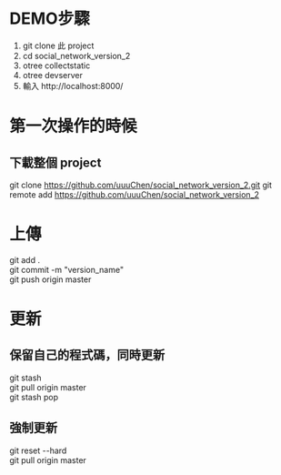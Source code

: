 # DEMO步驟
1. git clone 此 project
2. cd social_network_version_2
3. otree collectstatic
3. otree devserver
4. 輸入 http://localhost:8000/ 

# 第一次操作的時候
## 下載整個 project
git clone https://github.com/uuuChen/social_network_version_2.git
git remote add https://github.com/uuuChen/social_network_version_2

# 上傳
git add . <br>
git commit -m "version_name" <br>
git push origin master <br>

# 更新
## 保留自己的程式碼，同時更新
git stash <br>
git pull origin master <br>
git stash pop <br>

## 強制更新
git reset --hard <br>
git pull origin master <br>
